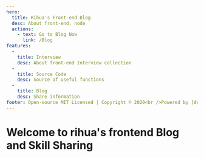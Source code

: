 ```yaml
---
hero:
  title: Rihua's Front-end Blog
  desc: About front-end, node
  actions:
    - text: Go to Blog Now
      link: /Blog
features:
  - 
    title: Interview
    desc: About front-end Interview collection
  - 
    title: Source Code
    desc: Source of useful functions
  - 
    title: Blog
    desc: Share information
footer: Open-source MIT Licensed | Copyright © 2020<br />Powered by [dumi](https://d.umijs.org)
---
```


# Welcome to rihua's frontend Blog and Skill Sharing